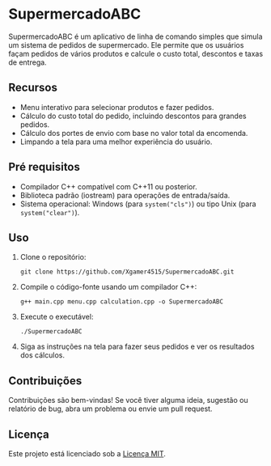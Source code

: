 # SupermercadoABC

SupermercadoABC é um aplicativo de linha de comando simples que simula um sistema de pedidos de supermercado. Ele permite que os usuários façam pedidos de vários produtos e calcule o custo total, descontos e taxas de entrega.

## Recursos

- Menu interativo para selecionar produtos e fazer pedidos.
- Cálculo do custo total do pedido, incluindo descontos para grandes pedidos.
- Cálculo dos portes de envio com base no valor total da encomenda.
- Limpando a tela para uma melhor experiência do usuário.

## Pré requisitos

- Compilador C++ compatível com C++11 ou posterior.
- Biblioteca padrão (iostream) para operações de entrada/saída.
- Sistema operacional: Windows (para `system("cls")`) ou tipo Unix (para `system("clear")`).

## Uso

1. Clone o repositório:
    ```
    git clone https://github.com/Xgamer4515/SupermercadoABC.git
    ```
2. Compile o código-fonte usando um compilador C++:
    ```
    g++ main.cpp menu.cpp calculation.cpp -o SupermercadoABC
    ```
3. Execute o executável:
    ```
    ./SupermercadoABC
    ```
4. Siga as instruções na tela para fazer seus pedidos e ver os resultados dos cálculos.

## Contribuições

Contribuições são bem-vindas! Se você tiver alguma ideia, sugestão ou relatório de bug, abra um problema ou envie um pull request.

## Licença

Este projeto está licenciado sob a [Licença MIT](LICENSE).
